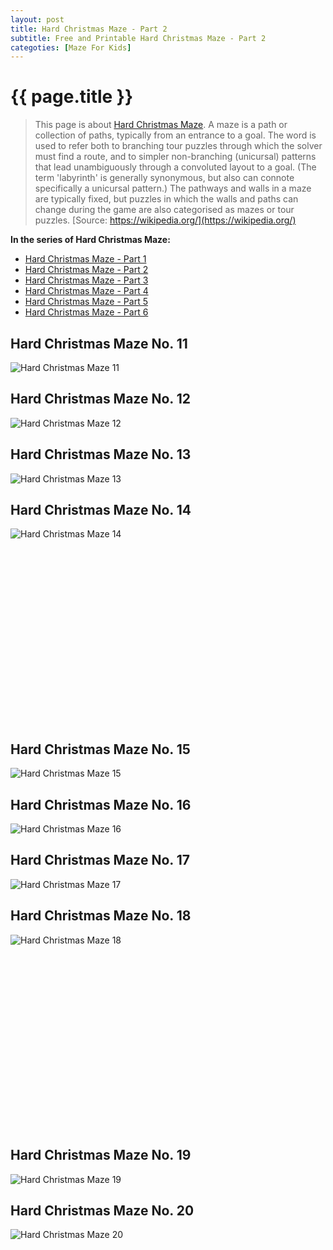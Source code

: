 ```yaml
---
layout: post
title: Hard Christmas Maze - Part 2
subtitle: Free and Printable Hard Christmas Maze - Part 2
categoties: [Maze For Kids]
---
```

{{ page.title }}
================
> This page is about [Hard Christmas Maze](https://freecoloringpages.github.io/). A maze is a path or collection of paths, typically from an entrance to a goal. The word is used to refer both to branching tour puzzles through which the solver must find a route, and to simpler non-branching (unicursal) patterns that lead unambiguously through a convoluted layout to a goal. (The term 'labyrinth' is generally synonymous, but also can connote specifically a unicursal pattern.) The pathways and walls in a maze are typically fixed, but puzzles in which the walls and paths can change during the game are also categorised as mazes or tour puzzles. [Source: https://wikipedia.org/](https://wikipedia.org/)

**In the series of Hard Christmas Maze:**

* [Hard Christmas Maze - Part 1](https://freecoloringpages.github.io/2017/11/21/Hard-Christmas-Maze-part-1.html)
* [Hard Christmas Maze - Part 2](https://freecoloringpages.github.io/2017/11/21/Hard-Christmas-Maze-part-2.html)
* [Hard Christmas Maze - Part 3](https://freecoloringpages.github.io/2017/11/21/Hard-Christmas-Maze-part-3.html)
* [Hard Christmas Maze - Part 4](https://freecoloringpages.github.io/2017/11/21/Hard-Christmas-Maze-part-4.html)
* [Hard Christmas Maze - Part 5](https://freecoloringpages.github.io/2017/11/21/Hard-Christmas-Maze-part-5.html)
* [Hard Christmas Maze - Part 6](https://freecoloringpages.github.io/2017/11/21/Hard-Christmas-Maze-part-6.html)

## Hard Christmas Maze No. 11
![Hard Christmas Maze 11](https://freecoloringpages.github.io/img/Hard-Christmas-Maze%20(11).jpg "Hard Christmas Maze 11")

## Hard Christmas Maze No. 12
![Hard Christmas Maze 12](https://freecoloringpages.github.io/img/Hard-Christmas-Maze%20(12).jpg "Hard Christmas Maze 12")

## Hard Christmas Maze No. 13
![Hard Christmas Maze 13](https://freecoloringpages.github.io/img/Hard-Christmas-Maze%20(13).jpg "Hard Christmas Maze 13")

## Hard Christmas Maze No. 14
![Hard Christmas Maze 14](https://freecoloringpages.github.io/img/Hard-Christmas-Maze%20(14).jpg "Hard Christmas Maze 14")

<script async src="//pagead2.googlesyndication.com/pagead/js/adsbygoogle.js"></script><!-- Texxtonly --><ins class="adsbygoogle" style="display:inline-block;width:336px;height:280px" data-ad-client="ca-pub-6753140515841889" data-ad-slot="3207852233"></ins><script>(adsbygoogle = window.adsbygoogle || []).push({}); </script>

## Hard Christmas Maze No. 15
![Hard Christmas Maze 15](https://freecoloringpages.github.io/img/Hard-Christmas-Maze%20(15).jpg "Hard Christmas Maze 15")

## Hard Christmas Maze No. 16
![Hard Christmas Maze 16](https://freecoloringpages.github.io/img/Hard-Christmas-Maze%20(16).jpg "Hard Christmas Maze 16")

## Hard Christmas Maze No. 17
![Hard Christmas Maze 17](https://freecoloringpages.github.io/img/Hard-Christmas-Maze%20(17).jpg "Hard Christmas Maze 17")

## Hard Christmas Maze No. 18
![Hard Christmas Maze 18](https://freecoloringpages.github.io/img/Hard-Christmas-Maze%20(18).jpg "Hard Christmas Maze 18")

<script async src="//pagead2.googlesyndication.com/pagead/js/adsbygoogle.js"></script><!-- Texxtonly --><ins class="adsbygoogle" style="display:inline-block;width:336px;height:280px" data-ad-client="ca-pub-6753140515841889" data-ad-slot="3207852233"></ins><script>(adsbygoogle = window.adsbygoogle || []).push({}); </script>

## Hard Christmas Maze No. 19
![Hard Christmas Maze 19](https://freecoloringpages.github.io/img/Hard-Christmas-Maze%20(19).jpg "Hard Christmas Maze 19")

## Hard Christmas Maze No. 20
![Hard Christmas Maze 20](https://freecoloringpages.github.io/img/Hard-Christmas-Maze%20(20).jpg "Hard Christmas Maze 20")


